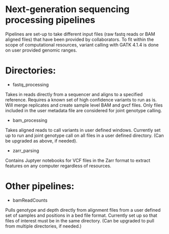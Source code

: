 # Next-generation sequencing processing pipelines

Pipelines are set-up to take different input files (raw fastq reads or BAM aligned files) that have been provided by collaborators. To fit within the scope of computational resources, variant calling with GATK 4.1.4 is done on user provided genomic ranges. 

# Directories:
- fastq_processing

Takes in reads directly from a sequencer and aligns to a specified reference. Requires a known set of high confidence variants to run as is. Will merge replicates and create sample level BAM and gvcf files. Only files included in the user metadata file are considered for joint genotype calling.

- bam_processing

Takes aligned reads to call variants in user defined windows. Currently set up to run and joint genotype call on all files in a user defined directory. (Can be upgraded as above, if needed).

- zarr_parsing

Contains Juptyer notebooks for VCF files in the Zarr format to extract features on any computer regardless of resources. 

# Other pipelines:
- bamReadCounts

Pulls genotype and depth directly from alignment files from a user defined set of samples and positions in a bed file format. Currently set up so that files of interest must be in the same directory. (Can be upgraded to pull from multiple directories, if needed.)
